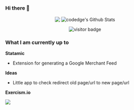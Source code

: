 ### Hi there 👋
<p align="center">
<img align="center" src="https://github-readme-stats.vercel.app/api/top-langs/?username=codedge&hide_langs_below=1&theme=default&line_height=27&layout=compact" />
<img align="center" src="https://github-readme-stats.vercel.app/api?username=codedge&show_icons=true&count_private=true&include_all_commits=true&line_height=21" alt="codedge's Github Stats" />
 </p>
 
<p  align="center">
<img src="https://visitor-badge.laobi.icu/badge?page_id=codedge.codedge" alt="visitor badge"/>       
</p>

### What I am currently up to

**Statamic** 

- Extension for generating a Google Merchant Feed

**Ideas**

- Little app to check redirect old page/url to new page/url

**Exercism.io**

<a href="https://exercism.io/profiles/codedge">
<img align="center" src="https://img.shields.io/badge/dynamic/json?label=solutions&query=total&url=https%3A%2F%2Fexercism-stats-scraper.netlify.app%2Fapi%2Fsolutions%3Fuser%3Dcodedge&logo=exercism&logoColor=white" />
</a>

